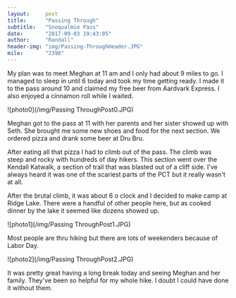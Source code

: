 ```yaml
---
layout:     post
title:      "Passing Through"
subtitle:   "Snoqualmie Pass"
date:       "2017-09-03 19:43:05"
author:     "Randall"
header-img: "img/Passing-ThroughHeader.JPG"
mile:       "2398"
---
```

My plan was to meet Meghan at 11 am and I only had about 9 miles to go. I managed to sleep in until 6 today and took my time getting ready. I made it to the pass around 10 and claimed my free beer from Aardvark Express. I also enjoyed a cinnamon roll while I waited.

![photo0](/img/Passing ThroughPost0.JPG)

Meghan got to the pass at 11 with her parents and her sister showed up with Seth. She brought me some new shoes and food for the next section. We ordered pizza and drank some beer at Dru Bru.

After eating all that pizza I had to climb out of the pass. The climb was steep and rocky with hundreds of day hikers. This section went over the Kendall Katwalk, a section of trail that was blasted out of a cliff side. I've always heard it was one of the scariest parts of the PCT but it really wasn't at all.

After the brutal climb, it was about 6 o clock and I decided to make camp at Ridge Lake. There were a handful of other people here, but as cooked dinner by the lake it seemed like dozens showed up.

![photo1](/img/Passing ThroughPost1.JPG)

Most people are thru hiking but there are lots of weekenders because of Labor Day.

![photo2](/img/Passing ThroughPost2.JPG)

It was pretty great having a long break today and seeing Meghan and her family. They've been so helpful for my whole hike. I doubt I could have done it without them.
